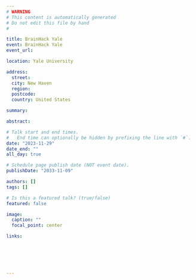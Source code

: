 ```yaml
---
# WARNING
# This content is automatically generated
# Do not edit this file by hand
#

title: BrainHack Yale
event: BrainHack Yale
event_url: 

location: Yale University

address:
  street: 
  city: New Haven
  region: 
  postcode: 
  country: United States

summary: 

abstract: 

# Talk start and end times.
#   End time can optionally be hidden by prefixing the line with `#`.
date: "2023-11-29"
date_end: ""
all_day: true

# Schedule page publish date (NOT event date).
publishDate: "2033-11-09"

authors: []
tags: []

# Is this a featured talk? (true/false)
featured: false

image:
  caption: ""
  focal_point: center

links:






---
```


